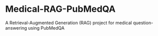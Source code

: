 # Medical-RAG-PubMedQA
A Retrieval-Augmented Generation (RAG) project for medical question-answering using PubMedQA
